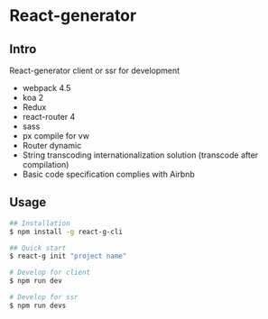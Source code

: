 # React-generator

## Intro
React-generator client or ssr for development

* webpack 4.5
* koa 2
* Redux
* react-router 4
* sass
* px compile for vw
* Router dynamic
* String transcoding internationalization solution (transcode after compilation)
* Basic code specification complies with Airbnb

## Usage
```sh
## Installation
$ npm install -g react-g-cli

## Quick start
$ react-g init "project name"

# Develop for client
$ npm run dev

# Develop for ssr
$ npm run devs
```
